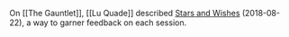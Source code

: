 On [[The Gauntlet]], [[Lu Quade]] described [Stars and Wishes](https://www.gauntlet-rpg.com/blog/stars-and-wishes) (2018-08-22), a way to garner feedback on each session.